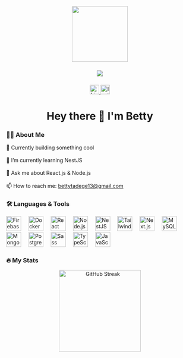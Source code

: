 <div align="center">
  <img height="150" src="https://img.freepik.com/free-vector/young-woman-uses-computer-work-reduce-infection_1150-34985.jpg?t=st=1749236100~exp=1749239700~hmac=7def4e9272246ad64aa0e3e11c8d1bc22f1cd049ff68607a2a91cb2445c430b3&w=2000" />
</div>

###

<div align="center">
  <img src="https://visitor-badge.laobi.icu/badge?page_id=bettytadege.bettytadege" />
</div>

###

<div align="center">
  <a href="https://www.linkedin.com/in/bethlehem-tadege-34636229a/" target="_blank">
    <img src="https://img.shields.io/static/v1?message=LinkedIn&logo=linkedin&label=&color=0077B5&logoColor=white&style=for-the-badge" height="25" alt="LinkedIn badge" />
  </a>
  <a href="https://www.instagram.com/betitadege" target="_blank">
    <img src="https://img.shields.io/static/v1?message=Instagram&logo=instagram&label=&color=E4405F&logoColor=white&style=for-the-badge" height="25" alt="Instagram badge" />
  </a>
</div>

###

<h1 align="center">Hey there 👋 I'm Betty</h1>

###

<h3 align="left">👩‍💻 About Me</h3>

<p align="left">
  🔭 Currently building something cool <br><br>
  🌱 I’m currently learning NestJS<br><br>
  💬 Ask me about React.js & Node.js<br><br>
  📫 How to reach me: <a href="mailto:bettytadege13@gmail.com">bettytadege13@gmail.com</a>
</p>

###

<h3 align="left">🛠 Languages & Tools</h3>

<div align="left">
  <img src="https://cdn.jsdelivr.net/gh/devicons/devicon/icons/firebase/firebase-plain-wordmark.svg" height="40" alt="Firebase" />
  <img width="12" />
  <img src="https://cdn.jsdelivr.net/gh/devicons/devicon/icons/docker/docker-plain-wordmark.svg" height="40" alt="Docker" />
  <img width="12" />
  <img src="https://cdn.jsdelivr.net/gh/devicons/devicon/icons/react/react-original.svg" height="40" alt="React" />
  <img width="12" />
  <img src="https://cdn.jsdelivr.net/gh/devicons/devicon/icons/nodejs/nodejs-original.svg" height="40" alt="Node.js" />
  <img width="12" />
  <img src="https://cdn.jsdelivr.net/gh/devicons/devicon/icons/nestjs/nestjs-original.svg" height="40" alt="NestJS" />
  <img width="12" />
  <img src="https://cdn.jsdelivr.net/gh/devicons/devicon/icons/tailwindcss/tailwindcss-original-wordmark.svg" height="40" alt="TailwindCSS" />
  <img width="12" />
  <img src="https://cdn.jsdelivr.net/gh/devicons/devicon/icons/nextjs/nextjs-original.svg" height="40" alt="Next.js" />
  <img width="12" />
  <img src="https://cdn.jsdelivr.net/gh/devicons/devicon/icons/mysql/mysql-original.svg" height="40" alt="MySQL" />
  <img width="12" />
  <img src="https://cdn.jsdelivr.net/gh/devicons/devicon/icons/mongodb/mongodb-original.svg" height="40" alt="MongoDB" />
  <img width="12" />
  <img src="https://cdn.jsdelivr.net/gh/devicons/devicon/icons/postgresql/postgresql-original.svg" height="40" alt="PostgreSQL" />
  <img width="12" />
  <img src="https://cdn.jsdelivr.net/gh/devicons/devicon/icons/sass/sass-original.svg" height="40" alt="Sass" />
  <img width="12" />
  <img src="https://cdn.jsdelivr.net/gh/devicons/devicon/icons/typescript/typescript-original.svg" height="40" alt="TypeScript" />
  <img width="12" />
  <img src="https://cdn.jsdelivr.net/gh/devicons/devicon/icons/javascript/javascript-original.svg" height="40" alt="JavaScript" />
</div>

###

<h3 align="left">🔥 My Stats</h3>

<div align="center">
  <img src="https://streak-stats.demolab.com?user=bettytadege&locale=en&mode=daily&theme=dark&hide_border=false&border_radius=5&order=3" height="220" alt="GitHub Streak" />
</div>

